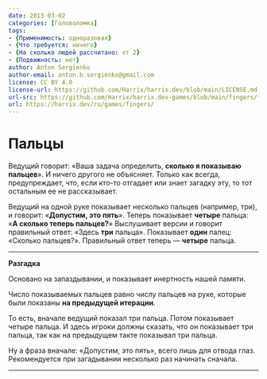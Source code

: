 ```yaml
---
date: 2013-03-02
categories: [Головоломка]
tags:
- {Применимость: одноразовая}
- {Что требуется: ничего}
- {На сколько людей рассчитано: от 2}
- {Подвижность: нет}
author: Anton Sergienko
author-email: anton.b.sergienko@gmail.com
license: CC BY 4.0
license-url: https://github.com/Harrix/harrix.dev/blob/main/LICENSE.md
url-src: https://github.com/Harrix/harrix.dev-games/blob/main/fingers/fingers.md
url: https://harrix.dev/ru/games/fingers/
---
```


# Пальцы

Ведущий говорит: «Ваша задача определить, **сколько я показываю пальцев**». И ничего другого не объясняет. Только как всегда, предупреждает, что, если кто-то отгадает или знает загадку эту, то тот остальным ее не рассказывает.

Ведущий на одной руке показывает несколько пальцев (например, три), и говорит: «**Допустим, это пять**». Теперь показывает **четыре** пальца: «**А сколько теперь пальцев?**» Выслушивает версии и говорит правильный ответ: «Здесь **три** пальца». Показывает **один** палец: «Сколько пальцев?». Правильный ответ теперь — **четыре** пальца.

---

**Разгадка** <!-- !details -->

Основано на запаздывании, и показывает инертность нашей памяти.

Число показываемых пальцев равно числу пальцев на руке, которые были показаны **на предыдущей итерации**.

То есть, вначале ведущий показал три пальца. Потом показывает четыре пальца. И здесь игроки должны сказать, что он показывает три пальца, так как на предыдущем такте показывал три пальца.

Ну а фраза вначале: «Допустим, это пять», всего лишь для отвода глаз. Рекомендуется при загадывании несколько раз начинать сначала.

---
